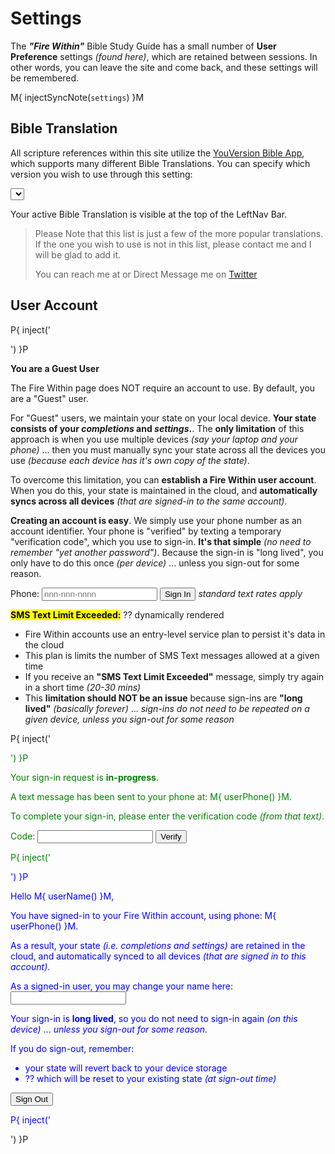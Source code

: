 # Settings

The _**"Fire Within"**_ Bible Study Guide has a small number of **User
Preference** settings _(found here)_, which are retained between
sessions.  In other words, you can leave the site and come back, and
these settings will be remembered.

M{ injectSyncNote(`settings`) }M

## Bible Translation

All scripture references within this site utilize the [YouVersion
Bible App](https://www.youversion.com/), which supports many different
Bible Translations.  You can specify which version you wish to use
through this setting:

<select id="bibleTranslations"></select>
<script>
  withFW( ()=>fw.genBibleTranslationsSelection('bibleTranslations') )
</script>

Your active Bible Translation is visible at the top of the LeftNav
Bar.

> Please Note that this list is just a few of the more popular
> translations.  If the one you wish to use is not in this list,
> please contact me and I will be glad to add it.
>
> You can reach me at
> <span id="inquire"></span>
> or Direct Message me on [Twitter](https://twitter.com/kevinast)

<script>
  withFW( ()=>fw.addInquire('Fire%20Within%20Bible%20Translation%20Request') )
</script>


## User Account

P{ inject('<div id="sign-in-form-guest">') }P

**You are a Guest User**

The Fire Within page does NOT require an account to use.  By default,
you are a "Guest" user.

For "Guest" users, we maintain your state on your local device.
**Your state consists of your _completions_ and _settings_.**. The
**only limitation** of this approach is when you use multiple devices
_(say your laptop and your phone)_ ... then you must manually sync
your state across all the devices you use _(because each device has
it's own copy of the state)_.

To overcome this limitation, you can **establish a Fire Within user
account**.  When you do this, your state is maintained in the cloud,
and **automatically syncs across all devices** _(that are signed-in to
the same account)_.

**Creating an account is easy**.  We simply use your phone number as
an account identifier.  Your phone is "verified" by texting a
temporary "verification code", which you use to sign-in.  **It's that
simple** _(no need to remember "yet another password")_.  Because the
sign-in is "long lived", you only have to do this once _(per device)_
... unless you sign-out for some reason.

<!-- Our sign-in form, that gathers phone number.
     - A "submit" button type is used to facilitate auto submit on text-box enter
     - The id on the "submit" button IS REQUIRED to integrate with the invisible
       "reCAPTCHA verifier widget" ... see: js/fwAuth.js
 -->
<form id="signInForm" onsubmit="fw.handlePhoneSignIn(event)">
    <label for="signInPhoneNum">Phone:</label>
    <input type="tel" id="signInPhoneNum" name="signInPhoneNum" placeholder="nnn-nnn-nnnn">
    <button type="submit" id="signInButton">Sign In</button>
    <i>standard text rates apply</i>
    <p id="signInMsg" style="color: red;"></p>
</form>

<mark><b>SMS Text Limit Exceeded:</b></mark> ?? dynamically rendered
- Fire Within accounts use an entry-level service plan to persist it's data in the cloud
- This plan is limits the number of SMS Text messages allowed at a given time
- If you receive an **"SMS Text Limit Exceeded"** message, simply try again in a short time _(20-30 mins)_
- This **limitation should NOT be an issue** because sign-ins are **"long lived"** _(basically forever)_
  ... _sign-ins do not need to be repeated on a given device, unless you sign-out for some reason_

P{ inject('</div> <div id="sign-in-form-verifying" style="color: green;">') }P

Your sign-in request is **in-progress**.

A text message has been sent to your phone at: M{ userPhone() }M.

To complete your sign-in, please enter the verification code _(from that text)_.

<!-- Our verification form, that gathers the one-time-code.
     - A "submit" button type is used to facilitate auto submit on text-box enter
 -->
<form id="verifyForm" onsubmit="fw.handlePhoneVerification(event)">
    <label for="verifyCode">Code:</label>
    <input type="text" id="verifyCode" name="verifyCode">
    <button type="submit">Verify</button>
    <p id="verifyMsg" style="color: red;"></p>
</form>

P{ inject('</div> <div id="sign-in-form-verified" style="color: blue;">') }P

Hello M{ userName() }M,

You have signed-in to your Fire Within account, using phone: M{ userPhone() }M.

As a result, your state _(i.e. completions and settings)_ are retained
in the cloud, and automatically synced to all devices _(that are
signed in to this account)_.

<div>
As a signed-in user, you may change your name here:
<input type="text" id="maintainUserName" maxlength="15" onblur="fw.maintainUserName(event)"/>
<p id="maintainUserNameMsg" style="color: red;"></p>
</div>

Your sign-in is **long lived**, so you do not need to sign-in again
_(on this device)_ ... _unless you sign-out for some reason_.

If you do sign-out, remember:
- your state will revert back to your device storage
- ?? which will be reset to your existing state _(at sign-out time)_

<button onclick="fw.handleSignOut()">Sign Out</button>

P{ inject('</div>') }P
